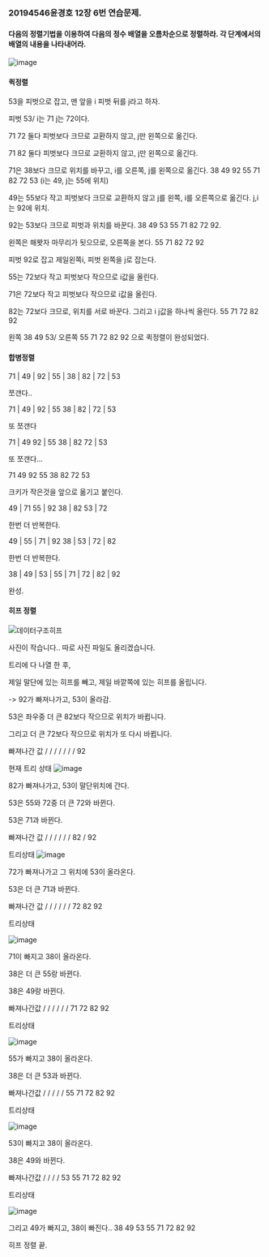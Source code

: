 ### 20194546윤경호 12장 6번 연습문제.


#### 다음의 정렬기법을 이용하여 다음의 정수 배열을 오름차순으로 정렬하라. 각 단계에서의 배열의 내용을 나타내어라.

![image](https://user-images.githubusercontent.com/94778099/173365140-fb7a815d-2ecf-41a2-b552-b9d864f3a98c.png)


  
  #### 퀵정렬
  
  53을 피벗으로 잡고, 맨 앞을 i 피벗 뒤를 j라고 하자.
  
 
  피벗 53/  i는 71 j는 72이다.
  
  71 72 둘다 피벗보다 크므로 교환하지 않고, j만 왼쪽으로 옮긴다.
  
  71 82 둘다 피벗보다 크므로 교환하지 않고, j만 왼쪽으로 옮긴다.
  
  71은 38보다 크므로 위치를 바꾸고, i를 오른쪽, j를 왼쪽으로 옮긴다. 38 49 92 55 71 82 72 53 (i는 49, j는 55에 위치)
  
  49는 55보다 작고 피벗보다 크므로 교환하지 않고 j를 왼쪽, i를 오른쪽으로 옮긴다. j,i 는 92에 위치.
  
  92는 53보다 크므로 피벗과 위치를 바꾼다. 38 49 53 55 71 82 72 92.
  
  왼쪽은 해봣자 마무리가 됫으므로, 오른쪽을 본다. 55 71 82 72 92 
  
  피벗 92로 잡고 제일왼쪽i, 피벗 왼쪽을 j로 잡는다.
  
  55는 72보다 작고 피벗보다 작으므로 i값을 올린다.
  
  71은 72보다 작고 피벗보다 작으므로 i값을 올린다.
  
  82는 72보다 크므로, 위치를 서로 바꾼다. 그리고 i j값을 하나씩 올린다. 55 71 72 82 92
  
  왼쪽 38 49 53/ 오른쪽 55 71 72 82 92 으로 퀵정렬이 완성되었다.
  
  
  #### 합병정렬
  
  
  71 | 49 | 92 | 55 | 38 | 82 | 72 | 53
  
  쪼갠다..
  
  71 | 49 | 92 | 55            38 | 82 | 72 | 53
  
  
  또 쪼갠다
  
  71 | 49      92 | 55          38 | 82           72 | 53
  
  
  또 쪼갠다...
  
  71  49         92    55         38   82         72  53 
  
  
  크키가 작은것을 앞으로 옮기고 붙인다.
  
  49 | 71         55 | 92       38 | 82        53 | 72
  
  
  한번 더 반복한다.
  
  
  49 | 55 | 71 | 92              38 | 53 | 72  | 82
  
  
  한번 더 반복한다.
  
  38 | 49 | 53 | 55 | 71 | 72 | 82 | 92
  
  완성.
  
  #### 히프 정렬
  
  
  
  ![데이터구조히프](https://user-images.githubusercontent.com/94778099/173372654-c6c4a818-4d59-440f-a09e-47e48c147573.jpg)

  사진이 작습니다..  따로 사진 파일도 올리겠습니다.
  
  트리에 다 나열 한 후,
  
  제일 말단에 있는 히프를 빼고, 제일 바깥쪽에 있는 히프를 올립니다.
  
  -> 92가 빠져나가고, 53이 올라감.
  
  53은 좌우중 더 큰 82보다 작으므로 위치가 바뀝니다.
  
  그리고 더 큰 72보다 작으므로 위치가 또 다시 바뀝니다.
 
  빠져나간 값 / / / / / / / 92
   
   현재 트리 상태
   ![image](https://user-images.githubusercontent.com/94778099/173374002-5406b842-25a7-4a25-9e03-c9564bf8a63d.png)

   82가 빠져나가고, 53이 말단위치에 간다.
   
   53은 55와 72중 더 큰 72와 바뀐다.
   
   53은 71과 바뀐다.
   
   빠져나간 값 / / / / / / 82 / 92

  트리상태
  ![image](https://user-images.githubusercontent.com/94778099/173374451-0e68051f-89cd-4c91-9a8d-4d40e6874170.png)

  72가 빠져나가고 그 위치에 53이 올라온다.
  
  53은 더 큰 71과 바뀐다.
  
  빠져나간 값 / / / / / / 72 82 92
  
  트리상태
  
  ![image](https://user-images.githubusercontent.com/94778099/173374768-27088810-7db1-414e-88a5-c3f62b1aed02.png)
  
  71이 빠지고 38이 올라온다.
  
  38은 더 큰 55랑 바뀐다.
  
  38은 49랑 바뀐다.
  
  빠져나간값 / / / / / / 71 72 82 92
  
  트리상태
  
  ![image](https://user-images.githubusercontent.com/94778099/173375015-2b7b059a-c823-4269-957a-4445d1d19daf.png)
  
  55가 빠지고 38이 올라온다.
  
  38은 더 큰 53과 바뀐다.
  
  빠져나간값 / / / / / 55 71 72 82 92
  
  트리상태
  
  ![image](https://user-images.githubusercontent.com/94778099/173375293-0298456d-d711-4ebd-8251-b1249a9ad3e4.png)
  
  53이 빠지고 38이 올라온다.
  
  38은 49와 바뀐다.
  
  빠져나간값 / / / / 53 55 71 72 82 92
  
  트리상태
  
  ![image](https://user-images.githubusercontent.com/94778099/173375511-9a7e4e57-de2e-4ba6-8adb-5983204a2816.png)
  
  그리고 49가 빠지고, 38이 빠진다.. 38 49 53 55 71 72 82 92
  
  히프 정렬 끝.

  


  
  
  
  
  
  
  
  
  
  
